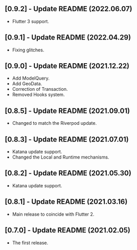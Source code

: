 ## [0.9.2] - Update README (2022.06.07)

* Flutter 3 support.

## [0.9.1] - Update README (2022.04.29)

* Fixing glitches.

## [0.9.0] - Update README (2021.12.22)

* Add ModelQuery.
* Add GeoData.
* Correction of Transaction.
* Removed Hooks system.

## [0.8.5] - Update README (2021.09.01)

* Changed to match the Riverpod update.

## [0.8.3] - Update README (2021.07.01)

* Katana update support.
* Changed the Local and Runtime mechanisms.

## [0.8.2] - Update README (2021.05.30)

* Katana update support.

## [0.8.1] - Update README (2021.03.16)

* Main release to coincide with Flutter 2.

## [0.7.0] - Update README (2021.02.05)

* The first release.
